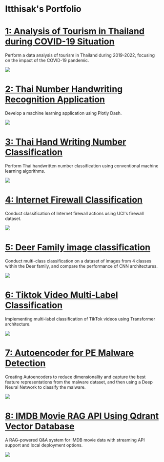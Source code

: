 # Itthisak's Portfolio


# [1: Analysis of Tourism in Thailand during COVID-19 Situation](https://github.com/eatrabyo/dads-5001-mini-project)
Perform a data analysis of tourism in Thailand during 2019-2022, focusing on the impact of the COVID-19 pandemic.

![](/images/226194620-b3310c80-b903-4df3-98d3-ffadc12047cf.png)

# [2: Thai Number Handwriting Recognition Application](https://github.com/eatrabyo/dads_5001_dash_app_for_ml)
Develop a machine learning application using Plotly Dash.

![](/images/246657673-f39943d9-cbc0-4f51-bd7e-f6840a579c71.png)

# [3: Thai Hand Writing Number Classification](https://github.com/eatrabyo/dads-6003-thai_num_classification)
Perform Thai handwritten number classification using conventional machine learning algorithms.

![](/images/246652790-45f915aa-0dbe-4d55-870c-9bdcf6d3e250.png)

# [4: Internet Firewall Classification](https://github.com/eatrabyo/dads-6003-firewall-ml)
Conduct classification of Internet firewall actions using UCI's firewall dataset.

![](/images/251341309-14e928be-6b5d-4c9b-a293-6650c66f0ac3.png)

# [5: Deer Family image classification](https://github.com/eatrabyo/dads_7202_deer_image_classification)
Conduct multi-class classification on a dataset of images from 4 classes within the Deer family, and compare the performance of CNN architectures.

![](/images/densegrad.png)

# [6: Tiktok Video Multi-Label Classification](https://github.com/eatrabyo/multi_label_classification_on_tik_tok_videos)
Implementing multi-label classification of TikTok videos using Transformer architecture.

![](/images/352024593-af00cbbd-72eb-4fc8-9a60-b65f7c353d44.png)

# [7: Autoencoder for PE Malware Detection](https://github.com/eatrabyo/is_autoencode_malware)
Creating Autoencoders to reduce dimensionality and capture the best feature representations from the malware dataset, and then using a Deep Neural Network to classify the malware.

![](/images/ae.png)

# [8: IMDB Movie RAG API Using Qdrant Vector Database](https://github.com/eatrabyo/imdb-movie-rag)
A RAG-powered Q&A system for IMDB movie data with streaming API support and local deployment options.

![](/images//dataset-card.jpg)
